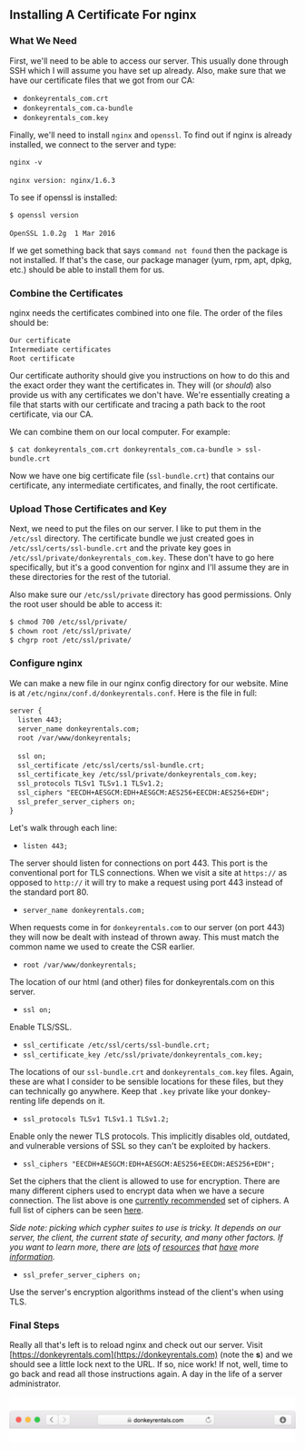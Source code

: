 ## Installing A Certificate For nginx

### What We Need

First, we'll need to be able to access our server. This usually done through SSH which I will assume you have set up already. Also, make sure that we have our certificate files that we got from our CA:

* `donkeyrentals_com.crt`
* `donkeyrentals_com.ca-bundle`
* `donkeyrentals_com.key`

Finally, we'll need to install `nginx` and `openssl`. To find out if nginx is already installed, we connect to the server and type:

```shell
nginx -v

nginx version: nginx/1.6.3
```

To see if openssl is installed:

```
$ openssl version

OpenSSL 1.0.2g  1 Mar 2016
```

If we get something back that says `command not found` then the package is not installed. If that's the case, our package manager (yum, rpm, apt, dpkg, etc.) should be able to install them for us.

### Combine the Certificates

nginx needs the certificates combined into one file. The order of the files should be:

```
Our certificate
Intermediate certificates
Root certificate
```

Our certificate authority should give you instructions on how to do this and the exact order they want the certificates in. They will (or _should_) also provide us with any certificates we don't have. We're essentially creating a file that starts with our certificate and tracing a path back to the root certificate, via our CA.

We can combine them on our local computer. For example:

```shell
$ cat donkeyrentals_com.crt donkeyrentals_com.ca-bundle > ssl-bundle.crt
```

Now we have one big certificate file (`ssl-bundle.crt`) that contains our certificate, any intermediate certificates, and finally, the root certificate.

### Upload Those Certificates and Key

Next, we need to put the files on our server. I like to put them in the `/etc/ssl` directory. The certificate bundle we just created goes in `/etc/ssl/certs/ssl-bundle.crt` and the private key goes in `/etc/ssl/private/donkeyrentals_com.key`. These don't have to go here specifically, but it's a good convention for nginx and I'll assume they are in these directories for the rest of the tutorial.

Also make sure our `/etc/ssl/private` directory has good permissions. Only the root user should be able to access it:

```shell
$ chmod 700 /etc/ssl/private/
$ chown root /etc/ssl/private/
$ chgrp root /etc/ssl/private/
```

### Configure nginx

We can make a new file in our nginx config directory for our website. Mine is at `/etc/nginx/conf.d/donkeyrentals.conf`. Here is the file in full:

```
server {
  listen 443;
  server_name donkeyrentals.com;
  root /var/www/donkeyrentals;

  ssl on;
  ssl_certificate /etc/ssl/certs/ssl-bundle.crt;
  ssl_certificate_key /etc/ssl/private/donkeyrentals_com.key;
  ssl_protocols TLSv1 TLSv1.1 TLSv1.2;
  ssl_ciphers "EECDH+AESGCM:EDH+AESGCM:AES256+EECDH:AES256+EDH";
  ssl_prefer_server_ciphers on;
}
```

Let's walk through each line:

* `listen 443;`

The server should listen for connections on port 443. This port is the conventional port for TLS connections. When we visit a site at `https://` as opposed to `http://` it will try to make a request using port 443 instead of the standard port 80.

* `server_name donkeyrentals.com;`

When requests come in for `donkeyrentals.com` to our server (on port 443) they will now be dealt with instead of thrown away. This must match the common name we used to create the CSR earlier.

* `root /var/www/donkeyrentals;`

The location of our html (and other) files for donkeyrentals.com on this server.

* `ssl on;`

Enable TLS/SSL.

* `ssl_certificate /etc/ssl/certs/ssl-bundle.crt;`
* `ssl_certificate_key /etc/ssl/private/donkeyrentals_com.key;`

The locations of our `ssl-bundle.crt` and `donkeyrentals_com.key` files. Again, these are what I consider to be sensible locations for these files, but they can technically go anywhere. Keep that `.key` private like your donkey-renting life depends on it.

* `ssl_protocols TLSv1 TLSv1.1 TLSv1.2;`

Enable only the newer TLS protocols. This implicitly disables old, outdated, and vulnerable versions of SSL so they can't be exploited by hackers.

* `ssl_ciphers "EECDH+AESGCM:EDH+AESGCM:AES256+EECDH:AES256+EDH";`

Set the ciphers that the client is allowed to use for encryption. There are many different ciphers used to encrypt data when we have a secure connection. The list above is one [currently recommended](https://cipherli.st) set of ciphers. A full list of ciphers can be seen [here](https://openssl.org/docs/manmaster/apps/ciphers.html).

_Side note: picking which cypher suites to use is tricky. It depends on our server, the client, the current state of security, and many other factors. If you want to learn more, there are [lots](https://cipherli.st) of [resources](https://www.ssllabs.com/projects/best-practices/index.html) that [have](https://httpd.apache.org/docs/2.2/ssl/ssl_howto.html) more [information](http://security.stackexchange.com/questions/76993/now-that-it-is-2015-what-ssl-tls-cipher-suites-should-be-used-in-a-high-securit)._

* `ssl_prefer_server_ciphers on;`

Use the server's encryption algorithms instead of the client's when using TLS.

### Final Steps

Really all that's left is to reload nginx and check out our server. Visit [https://donkeyrentals.com](https://donkeyrentals.com) (note the **s**) and we should see a little lock next to the URL. If so, nice work! If not, well, time to go back and read all those instructions again. A day in the life of a server administrator.

![](../../images/donkeyrentals-certificate-badge.png)
